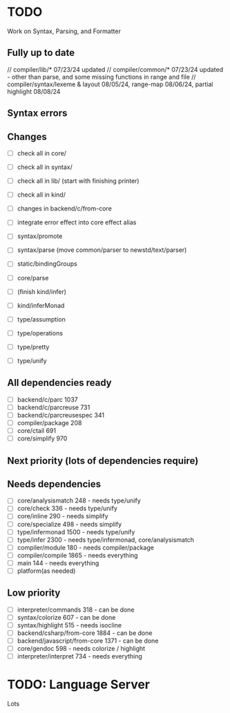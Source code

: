 # TODO
Work on Syntax, Parsing, and Formatter

## Fully up to date
// compiler/lib/* 07/23/24 updated
// compiler/common/* 07/23/24 updated - other than parse, and some missing functions in range and file
// compiler/syntax/lexeme & layout 08/05/24, range-map 08/06/24, partial highlight 08/08/24

## Syntax errors

## Changes
- [ ] check all in core/
- [ ] check all in syntax/
- [ ] check all in lib/ (start with finishing printer)
- [ ] check all in kind/
- [ ] changes in backend/c/from-core
- [ ] integrate error effect into core effect alias

- [ ] syntax/promote
- [ ] syntax/parse (move common/parser to newstd/text/parser)
- [ ] static/bindingGroups
- [ ] core/parse
- [ ] (finish kind/infer)
- [ ] kind/inferMonad
- [ ] type/assumption
- [ ] type/operations
- [ ] type/pretty
- [ ] type/unify

## All dependencies ready
- [ ] backend/c/parc 1037
- [ ] backend/c/parcreuse 731
- [ ] backend/c/parcreusespec 341
- [ ] compiler/package 208
- [ ] core/ctail 691
- [ ] core/simplify 970

## Next priority (lots of dependencies require)

## Needs dependencies
- [ ] core/analysismatch 248 - needs type/unify
- [ ] core/check 336 - needs type/unify
- [ ] core/inline 290 - needs simplify
- [ ] core/specialize 498 - needs simplify
- [ ] type/infermonad 1500 - needs type/unify
- [ ] type/infer 2300 - needs type/infermonad, core/analysismatch
- [ ] compiler/module 180 - needs compiler/package
- [ ] compiler/compile 1865 - needs everything
- [ ] main 144 - needs everything
- [ ] platform(as needed)

## Low priority
- [ ] interpreter/commands 318 - can be done
- [ ] syntax/colorize 607 - can be done
- [ ] syntax/highlight 515 - needs isocline
- [ ] backend/csharp/from-core 1884 - can be done
- [ ] backend/javascript/from-core 1371 - can be done
- [ ] core/gendoc 598 - needs colorize / highlight
- [ ] interpreter/interpret 734 - needs everything

# TODO: Language Server
Lots